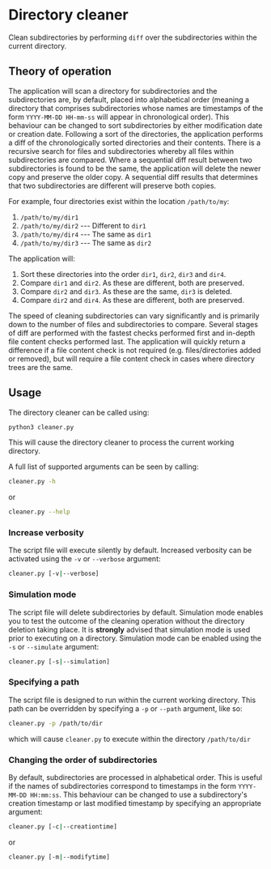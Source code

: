 # Directory cleaner

Clean subdirectories by performing `diff` over the subdirectories within the current directory.

## Theory of operation

The application will scan a directory for subdirectories and the subdirectories are, by default, placed into alphabetical order (meaning a directory that comprises subdirectories whose names are timestamps of the form `YYYY-MM-DD HH-mm-ss` will appear in chronological order). This behaviour can be changed to sort subdirectories by either modification date or creation date. Following a sort of the directories, the application performs a diff of the chronologically sorted directories and their contents. There is a recursive search for files and subdirectories whereby all files within subdirectories are compared. Where a sequential diff result between two subdirectories is found to be the same, the application will delete the newer copy and preserve the older copy. A sequential diff results that determines that two subdirectories are different will preserve both copies.

For example, four directories exist within the location `/path/to/my`:

1. `/path/to/my/dir1`
2. `/path/to/my/dir2` --- Different to `dir1`
3. `/path/to/my/dir4` --- The same as `dir1`
4. `/path/to/my/dir3` --- The same as `dir2`

The application will:

1. Sort these directories into the order `dir1`, `dir2`, `dir3` and `dir4`.
2. Compare `dir1` and `dir2`. As these are different, both are preserved.
3. Compare `dir2` and `dir3`. As these are the same, `dir3` is deleted.
4. Compare `dir2` and `dir4`. As these are different, both are preserved.

The speed of cleaning subdirectories can vary significantly and is primarily down to the number of files and subdirectories to compare. Several stages of diff are performed with the fastest checks performed first and in-depth file content checks performed last. The application will quickly return a difference if a file content check is not required (e.g. files/directories added or removed), but will require a file content check in cases where directory trees are the same.

## Usage

The directory cleaner can be called using:

```bash
python3 cleaner.py
```

This will cause the directory cleaner to process the current working directory.

A full list of supported arguments can be seen by calling:

```bash
cleaner.py -h
```

or

```bash
cleaner.py --help
```

### Increase verbosity

The script file will execute silently by default. Increased verbosity can be activated using the `-v` or `--verbose` argument:

```bash
cleaner.py [-v|--verbose]
```

### Simulation mode

The script file will delete subdirectories by default. Simulation mode enables you to test the outcome of the cleaning operation without the directory deletion taking place. It is **strongly** advised that simulation mode is used prior to executing on a directory. Simulation mode can be enabled using the `-s` or `--simulate` argument:

```bash
cleaner.py [-s|--simulation]
```

### Specifying a path

The script file is designed to run within the current working directory. This path can be overridden by specifying a `-p` or `--path` argument, like so:

```bash
cleaner.py -p /path/to/dir
```

which will cause `cleaner.py` to execute within the directory `/path/to/dir`

### Changing the order of subdirectories

By default, subdirectories are processed in alphabetical order. This is useful if the names of subdirectories correspond to timestamps in the form `YYYY-MM-DD HH:mm:ss`. This behaviour can be changed to use a subdirectory's creation timestamp or last modified timestamp by specifying an appropriate argument:

```bash
cleaner.py [-c|--creationtime]
```

or

```bash
cleaner.py [-m|--modifytime]
```
